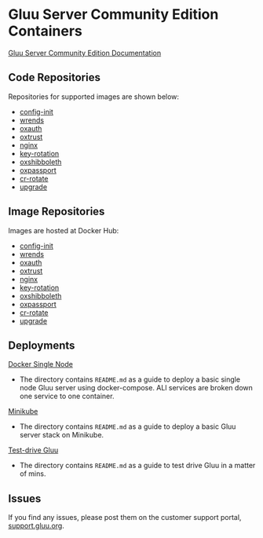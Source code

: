 # Gluu Server Community Edition Containers

[Gluu Server Community Edition Documentation](https://gluu.org/docs/ce/4.0.0)

## Code Repositories

Repositories for supported images are shown below:

- [config-init](http://github.com/GluuFederation/docker-config-init)
- [wrends](http://github.com/GluuFederation/docker-wrends)
- [oxauth](http://github.com/GluuFederation/docker-oxauth)
- [oxtrust](http://github.com/GluuFederation/docker-oxtrust)
- [nginx](http://github.com/GluuFederation/docker-nginx)
- [key-rotation](https://github.com/GluuFederation/docker-key-rotation)
- [oxshibboleth](https://github.com/GluuFederation/docker-oxshibboleth)
- [oxpassport](https://github.com/GluuFederation/docker-oxPassport)
- [cr-rotate](https://github.com/GluuFederation/docker-cr-rotate)
- [upgrade](https://github.com/GluuFederation/docker-upgrade)

## Image Repositories

Images are hosted at Docker Hub:

- [config-init](https://hub.docker.com/r/gluufederation/config-init)
- [wrends](https://hub.docker.com/r/gluufederation/wrends)
- [oxauth](https://hub.docker.com/r/gluufederation/oxauth)
- [oxtrust](https://hub.docker.com/r/gluufederation/oxtrust)
- [nginx](https://hub.docker.com/r/gluufederation/nginx)
- [key-rotation](https://hub.docker.com/r/gluufederation/key-rotation)
- [oxshibboleth](https://hub.docker.com/r/gluufederation/oxshibboleth)
- [oxpassport](https://hub.docker.com/r/gluufederation/oxpassport)
- [cr-rotate](https://hub.docker.com/r/gluufederation/cr-rotate)
- [upgrade](https://hub.docker.com/r/gluufederation/upgrade)

## Deployments

[Docker Single Node](./examples/single-host/)

- The directory contains `README.md` as a guide to deploy a basic single node Gluu server using docker-compose. ALl services are broken down one service to one container.

[Minikube](./examples/kubernetes/minikube)

- The directory contains `README.md` as a guide to deploy a basic Gluu server stack on Minikube.

[Test-drive Gluu](./test-drive)

- The directory contains `README.md` as a guide to test drive Gluu in a matter of mins.

## Issues

If you find any issues, please post them on the customer support portal, [support.gluu.org](https://support.gluu.org).
